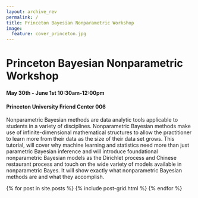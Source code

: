 ```yaml
---
layout: archive_rev
permalink: /
title: Princeton Bayesian Nonparametric Workshop
image:
  feature: cover_princeton.jpg
---
```

<div class="page-lead" style="background-image:url(/images/cover_princeton.jpg)">
    <div class="wrap page-lead-content">
        <h1>Princeton Bayesian Nonparametric Workshop</h1>
    </div><!-- /.page-lead-content -->
</div><!-- /.page-lead -->

<h4>May 30th - June 1st 10:30am-12:00pm</h4>
<h4>Princeton University Friend Center  006</h4>

<p>
	Nonparametric Bayesian methods are data analytic tools applicable to students in a variety of disciplines.  Nonparametric Bayesian methods make use of infinite-dimensional mathematical structures to allow the practitioner to learn more from their data as the size of their data set grows. This tutorial, will cover why machine learning and statistics need more than just parametric Bayesian inference and will introduce foundational nonparametric Bayesian models as the Dirichlet process and Chinese restaurant process and touch on the wide variety of models available in nonparametric Bayes. It will show exactly what nonparametric Bayesian methods are and what they accomplish.
</p>

<div class="tiles">
{% for post in site.posts %}
	{% include post-grid.html %}
{% endfor %}
</div><!-- /.tiles -->

